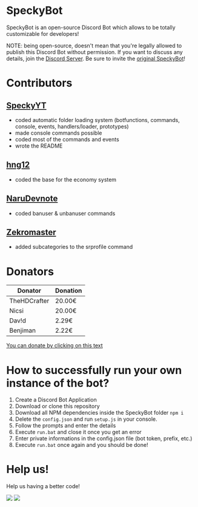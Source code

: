 # SpeckyBot
 
SpeckyBot is an open-source Discord Bot which allows to be totally customizable for developers!

NOTE: being open-source, doesn't mean that you're legally allowed to publish this Discord Bot without permission.
If you want to discuss any details, join the [Discord Server](https://discord.gg/4EecFku).
Be sure to invite the [original SpeckyBot](https://discordapp.com/api/oauth2/authorize?client_id=398157933315227649&permissions=2147483135&scope=bot)!

# Contributors

## [SpeckyYT](https://github.com/SpeckyYT)
- coded automatic folder loading system (botfunctions, commands, console, events, handlers/loader, prototypes)
- made console commands possible
- coded most of the commands and events
- wrote the README

## [hng12](https://github.com/hng12)
- coded the base for the economy system

## [NaruDevnote](https://github.com/NaruDevnote)
- coded banuser & unbanuser commands

## [Zekromaster](https://github.com/Zekromaster)
- added subcategories to the srprofile command

# Donators

<!---donators--->
| Donator | Donation |
|-|-|
| TheHDCrafter | 20.00€ |
| Nicsi | 20.00€ |
| Dav!d | 2.29€ |
| Benjiman | 2.22€ |
<!---donators--->
[You can donate by clicking on this text](https://www.paypal.me/speckyy)

# How to successfully run your own instance of the bot?

1. Create a Discord Bot Application
2. Download or clone this repository
3. Download all NPM dependencies inside the SpeckyBot folder `npm i`
4. Delete the `config.json` and run `setup.js` in your console.
5. Follow the prompts and enter the details
6. Execute `run.bat` and close it once you get an error
7. Enter private informations in the config.json file (bot token, prefix, etc.)
8. Execute `run.bat` once again and you should be done!

# Help us!

Help us having a better code!

![](https://www.code-inspector.com/project/14889/score/svg)
![](https://www.code-inspector.com/project/14889/status/svg)
